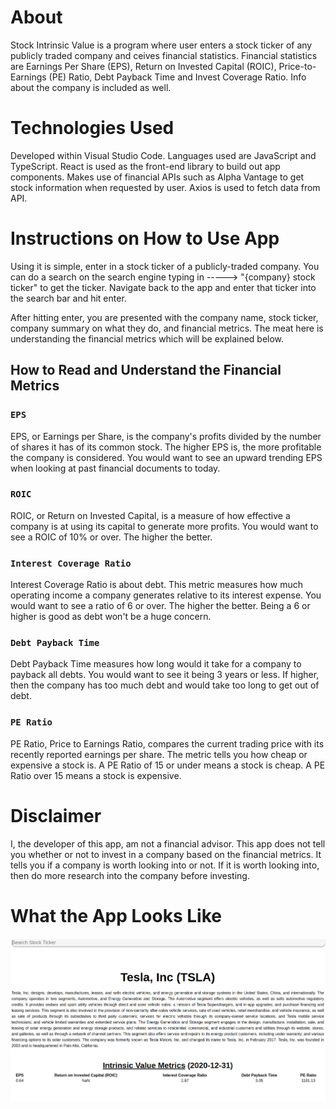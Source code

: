 # About

Stock Intrinsic Value is a program where user enters a stock ticker of any publicly traded company and ceives financial statistics. Financial statistics are Earnings Per Share (EPS), Return on Invested Capital (ROIC), Price-to-Earnings (PE) Ratio, Debt Payback Time and Invest Coverage Ratio. Info about the company is included as well.

# Technologies Used

Developed within Visual Studio Code. Languages used are JavaScript and TypeScript. React is used as the front-end library to build out app components. Makes use of financial APIs such as Alpha Vantage to get stock information when requested by user. Axios is used to fetch data from API.

# Instructions on How to Use App

Using it is simple, enter in a stock ticker of a publicly-traded company. You can do a search on the search engine typing in -----> "{company} stock ticker" to get the ticker. Navigate back to the app and enter that ticker into the search bar and hit enter.

After hitting enter, you are presented with the company name, stock ticker, company summary on what they do, and financial metrics. The meat here is understanding the financial metrics which will be explained below.

## How to Read and Understand the Financial Metrics

### `EPS`

EPS, or Earnings per Share, is the company's profits divided by the number of shares it has of its common stock. The higher EPS is, the more profitable the company is considered. You would want to see an upward trending EPS when looking at past financial documents to today.

### `ROIC`

ROIC, or Return on Invested Capital, is a measure of how effective a company is at using its capital to generate more profits. You would want to see a ROIC of 10% or over. The higher the better.

### `Interest Coverage Ratio`

Interest Coverage Ratio is about debt. This metric measures how much operating income a company generates relative to its interest expense. You would want to see a ratio of 6 or over. The higher the better. Being a 6 or higher is good as debt won't be a huge concern.

### `Debt Payback Time`

Debt Payback Time measures how long would it take for a company to payback all debts. You would want to see it being 3 years or less. If higher, then the company has too much debt and would take too long to get out of debt.

### `PE Ratio`

PE Ratio, Price to Earnings Ratio, compares the current trading price with its recently reported earnings per share. The metric tells you how cheap or expensive a stock is. A PE Ratio of 15 or under means a stock is cheap. A PE Ratio over 15 means a stock is expensive.

# Disclaimer

I, the developer of this app, am not a financial advisor. This app does not tell you whether or not to invest in a company based on the financial metrics. It tells you if a company is worth looking into or not. If it is worth looking into, then do more research into the company before investing.

# What the App Looks Like

![Screenshot of Stock Intrinsic Value App](https://github.com/tonyern/stock-intrinsic-value/blob/master/public/stock-intrinsic-value-app.png)
